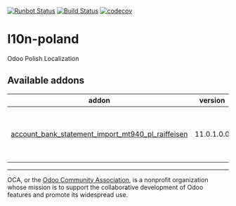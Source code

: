 [![Runbot Status](https://runbot.odoo-community.org/runbot/badge/flat/265/11.0.svg)](https://runbot.odoo-community.org/runbot/repo/github-com-oca-l10n-poland-265)
[![Build Status](https://travis-ci.com/OCA/l10n-poland.svg?branch=11.0)](https://travis-ci.com/OCA/l10n-poland)
[![codecov](https://codecov.io/gh/OCA/l10n-poland/branch/11.0/graph/badge.svg)](https://codecov.io/gh/OCA/l10n-poland)

# l10n-poland

Odoo Polish Localization

[//]: # (addons)

Available addons
----------------
addon | version | summary
--- | --- | ---
[account_bank_statement_import_mt940_pl_raiffeisen](account_bank_statement_import_mt940_pl_raiffeisen/) | 11.0.1.0.0 | MT940 Raiffeisen Format Bank Statements Import

[//]: # (end addons)

----

OCA, or the [Odoo Community Association](http://odoo-community.org/), is a nonprofit organization whose
mission is to support the collaborative development of Odoo features and
promote its widespread use.
